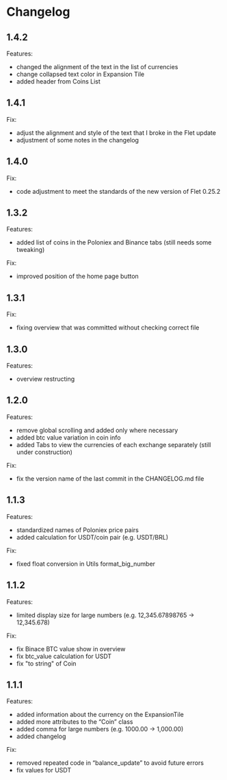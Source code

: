 # Changelog

## 1.4.2

Features:

- changed the alignment of the text in the list of currencies
- change collapsed text color in Expansion Tile
- added header from Coins List


## 1.4.1

Fix:

- adjust the alignment and style of the text that I broke in the Flet update
- adjustment of some notes in the changelog


## 1.4.0

Fix:

- code adjustment to meet the standards of the new version of Flet 0.25.2


## 1.3.2

Features:

- added list of coins in the Poloniex and Binance tabs (still needs some tweaking)

Fix:

- improved position of the home page button


## 1.3.1

Fix:

- fixing overview that was committed without checking correct file


## 1.3.0

Features:

- overview restructing


## 1.2.0

Features:

- remove global scrolling and added only where necessary
- added btc value variation in coin info
- added Tabs to view the currencies of each exchange separately (still under construction)

Fix:

- fix the version name of the last commit in the CHANGELOG.md file


## 1.1.3

Features:

- standardized names of Poloniex price pairs
- added calculation for USDT/coin pair (e.g. USDT/BRL)

Fix:

- fixed float conversion in Utils format_big_number


## 1.1.2

Features:

- limited display size for large numbers (e.g. 12,345.67898765 -> 12,345.678)

Fix:

- fix Binace BTC value show in overview
- fix btc_value calculation for USDT
- fix "to string" of Coin


## 1.1.1

Features:

- added information about the currency on the ExpansionTile
- added more attributes to the “Coin” class
- added comma for large numbers (e.g. 1000.00 -> 1,000.00)
- added changelog

Fix:

- removed repeated code in “balance_update” to avoid future errors
- fix values for USDT
